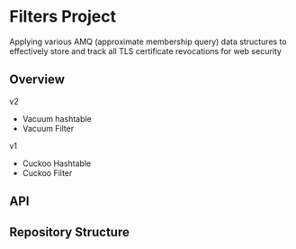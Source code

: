 # Filters Project
Applying various AMQ (approximate membership query) data structures to effectively store and track all TLS certificate revocations for web security

## Overview
v2
* Vacuum hashtable
* Vacuum Filter

v1
* Cuckoo Hashtable
* Cuckoo Filter

## API

## Repository Structure
